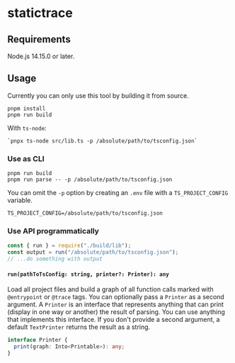 # statictrace

## Requirements

Node.js 14.15.0 or later.

## Usage

Currently you can only use this tool by building it from source.

```
pnpm install
pnpm run build
```

With `ts-node`:

```
`pnpx ts-node src/lib.ts -p /absolute/path/to/tsconfig.json`
```

### Use as CLI

```
pnpm run build
pnpm run parse -- -p /absolute/path/to/tsconfig.json
```

You can omit the `-p` option by creating an `.env` file with a `TS_PROJECT_CONFIG` variable.

```
TS_PROJECT_CONFIG=/absolute/path/to/tsconfig.json
```

### Use API programmatically

```js
const { run } = require("./build/lib");
const output = run("/absolute/path/to/tsconfig.json");
// ...do something with output
```

#### `run(pathToTsConfig: string, printer?: Printer): any`

Load all project files and build a graph of all function calls marked with `@entrypoint` or `@trace` tags. You can optionally pass a `Printer` as a second argument. A `Printer` is an interface that represents anything that can print (display in one way or another) the result of parsing. You can use anything that implements this interface. If you don't provide a second argument, a default `TextPrinter` returns the result as a string.

```ts
interface Printer {
  print(graph: Into<Printable>): any;
}
```
